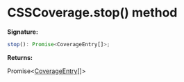 # CSSCoverage.stop() method

**Signature:**

```typescript
stop(): Promise<CoverageEntry[]>;
```

**Returns:**

Promise&lt;[CoverageEntry](./puppeteer.coverageentry.md)\[\]&gt;
